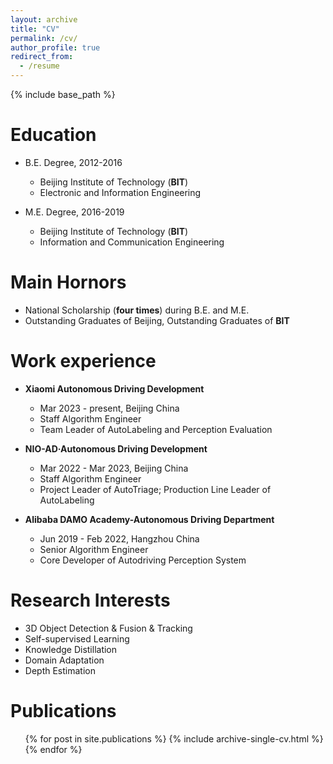 ```yaml
---
layout: archive
title: "CV"
permalink: /cv/
author_profile: true
redirect_from:
  - /resume
---
```


{% include base_path %}

Education
======
* B.E. Degree, 2012-2016
  * Beijing Institute of Technology (**BIT**)
  * Electronic and Information Engineering


* M.E. Degree, 2016-2019 
  * Beijing Institute of Technology (**BIT**)
  * Information and Communication Engineering
  

Main Hornors
======
* National Scholarship (**four times**) during B.E. and M.E.
* Outstanding Graduates of Beijing, Outstanding Graduates of **BIT**
  
Work experience
======
* **Xiaomi Autonomous Driving Development**
  * Mar 2023 - present, Beijing China
  * Staff Algorithm Engineer
  * Team Leader of AutoLabeling and Perception Evaluation

* **NIO-AD·Autonomous Driving Development**
  * Mar 2022 - Mar 2023, Beijing China
  * Staff Algorithm Engineer
  * Project Leader of AutoTriage; Production Line Leader of AutoLabeling

* **Alibaba DAMO Academy-Autonomous Driving Department**
  * Jun 2019 - Feb 2022, Hangzhou China
  * Senior Algorithm Engineer
  * Core Developer of Autodriving Perception System
  
Research Interests
======
* 3D Object Detection & Fusion & Tracking
* Self-supervised Learning
* Knowledge Distillation
* Domain Adaptation
* Depth Estimation

Publications
======
  <ul>{% for post in site.publications %}
    {% include archive-single-cv.html %}
  {% endfor %}</ul>
  
<!--Talks
======
  <ul>{% for post in site.talks %}
    {% include archive-single-talk-cv.html %}
  {% endfor %}</ul>
  
Teaching
======
  <ul>{% for post in site.teaching %}
    {% include archive-single-cv.html %}
  {% endfor %}</ul>
  
Service and leadership
======
* Currently signed in to 43 different slack teams
 -->
